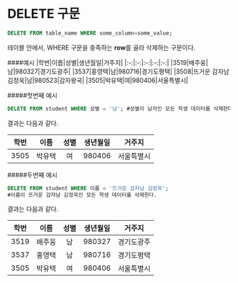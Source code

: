 # DELETE 구문
```sql
DELETE FROM table_name WHERE some_column=some_value;
```

테이블 안에서, WHERE 구문을 충족하는 **row**를 골라 삭제하는 구문이다.

####예시
|학번|이름|성별|생년월일|거주지|
|:-:|:-:|:-:|:-:|:-:|
|3519|배주웅|남|980327|경기도광주|
|3537|홍영택|남|980716|경기도평택|
|3508|뜨거운 감자남 김정욱|남|980523|감자왕국|
|3505|박유택|여|980406|서울특별시|

#####첫번째 예시

```sql
DELETE FROM student WHERE 성별 = '남'; #성별이 남자인 모든 학생 데이터를 삭제한다.
```

결과는 다음과 같다.

|학번|이름|성별|생년월일|거주지|
|:-:|:-:|:-:|:-:|:-:|
|3505|박유택|여|980406|서울특별시|

#####두번째 예시

```sql
DELETE FROM student WHERE 이름 = '뜨거운 감자남 김정욱'; 
#이름이 뜨거운 감자남 김정욱인 모든 학생 데이터를 삭제한다.
```

결과는 다음과 같다.

|학번|이름|성별|생년월일|거주지|
|:-:|:-:|:-:|:-:|:-:|
|3519|배주웅|남|980327|경기도광주|
|3537|홍영택|남|980716|경기도평택|
|3505|박유택|여|980406|서울특별시|

